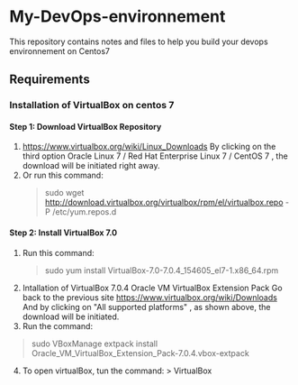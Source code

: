 # My-DevOps-environnement
This repository contains notes and files to help you build your devops environnement on Centos7 
## Requirements 
### Installation of VirtualBox on centos 7 

#### Step 1: Download VirtualBox Repository
  1. https://www.virtualbox.org/wiki/Linux_Downloads By clicking on the third option Oracle Linux 7 / Red Hat Enterprise Linux 7 / CentOS 7 ,
	   the download will be initiated right away.
  2. Or run this command:
      > sudo wget http://download.virtualbox.org/virtualbox/rpm/el/virtualbox.repo -P /etc/yum.repos.d
      
      
#### Step 2: Install VirtualBox 7.0

  1.   Run this command: 
         > sudo yum install VirtualBox-7.0-7.0.4_154605_el7-1.x86_64.rpm
  2. Intallation of VirtualBox 7.0.4 Oracle VM VirtualBox Extension Pack
      Go back to the previous site https://www.virtualbox.org/wiki/Downloads 
      And by clicking on "All supported platforms" , as shown above, the download will be initiated.
  3. Run the command:
  > sudo VBoxManage extpack install Oracle_VM_VirtualBox_Extension_Pack-7.0.4.vbox-extpack
  4. To open virtualBox, tun the command: > VirtualBox 


